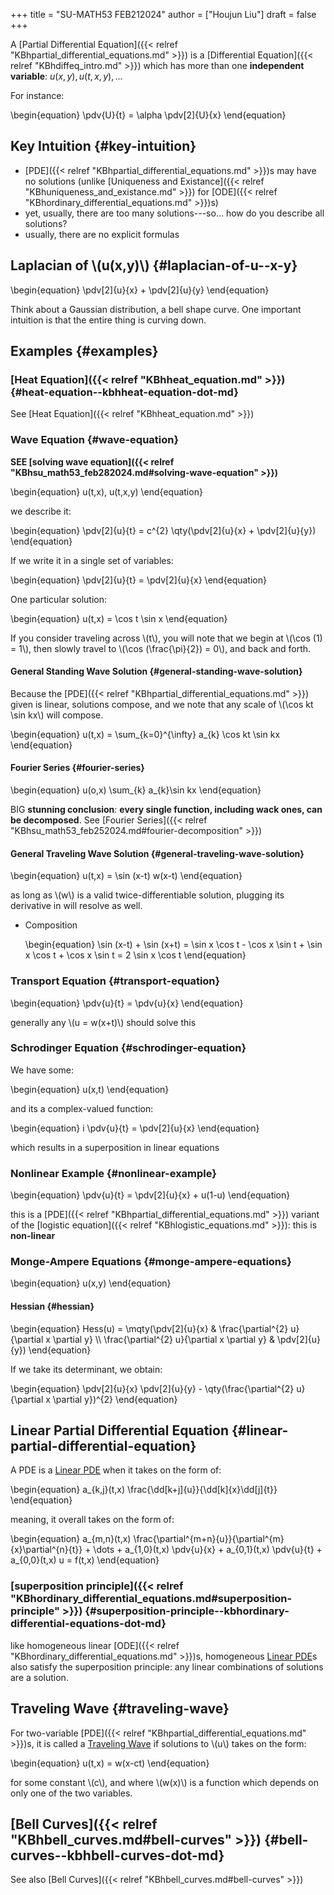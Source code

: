 +++
title = "SU-MATH53 FEB212024"
author = ["Houjun Liu"]
draft = false
+++

A [Partial Differential Equation]({{< relref "KBhpartial_differential_equations.md" >}}) is a [Differential Equation]({{< relref "KBhdiffeq_intro.md" >}}) which has more than one **independent variable**: $u(x,y), u(t,x,y), ...$

For instance:

\begin{equation}
\pdv{U}{t} = \alpha \pdv[2]{U}{x}
\end{equation}


## Key Intuition {#key-intuition}

-   [PDE]({{< relref "KBhpartial_differential_equations.md" >}})s may have no solutions (unlike [Uniqueness and Existance]({{< relref "KBhuniqueness_and_existance.md" >}}) for [ODE]({{< relref "KBhordinary_differential_equations.md" >}})s)
-   yet, usually, there are too many solutions---so... how do you describe all solutions?
-   usually, there are no explicit formulas


## Laplacian of \\(u(x,y)\\) {#laplacian-of-u--x-y}

\begin{equation}
\pdv[2]{u}{x} + \pdv[2]{u}{y}
\end{equation}

Think about a Gaussian distribution, a bell shape curve. One important intuition is that the entire thing is curving down.


## Examples {#examples}


### [Heat Equation]({{< relref "KBhheat_equation.md" >}}) {#heat-equation--kbhheat-equation-dot-md}

See [Heat Equation]({{< relref "KBhheat_equation.md" >}})


### Wave Equation {#wave-equation}

**SEE [solving wave equation]({{< relref "KBhsu_math53_feb282024.md#solving-wave-equation" >}})**

\begin{equation}
u(t,x), u(t,x,y)
\end{equation}

we describe it:

\begin{equation}
\pdv[2]{u}{t} = c^{2} \qty(\pdv[2]{u}{x} + \pdv[2]{u}{y})
\end{equation}

If we write it in a single set of variables:

\begin{equation}
\pdv[2]{u}{t} = \pdv[2]{u}{x}
\end{equation}

One particular solution:

\begin{equation}
u(t,x) = \cos t \sin x
\end{equation}

If you consider traveling across \\(t\\), you will note that we begin at \\(\cos (1) = 1\\), then slowly travel to \\(\cos (\frac{\pi}{2}) = 0\\), and back and forth.


#### General Standing Wave Solution {#general-standing-wave-solution}

Because the [PDE]({{< relref "KBhpartial_differential_equations.md" >}}) given is linear, solutions compose, and we note that any scale of \\(\cos kt \sin kx\\) will compose.

\begin{equation}
u(t,x) = \sum\_{k=0}^{\infty} a\_{k} \cos kt \sin kx
\end{equation}


#### Fourier Series {#fourier-series}

\begin{equation}
u(o,x) \sum\_{k} a\_{k}\sin kx
\end{equation}

BIG **stunning conclusion**: **every single function, including wack ones, can be decomposed**. See [Fourier Series]({{< relref "KBhsu_math53_feb252024.md#fourier-decomposition" >}})


#### General Traveling Wave Solution {#general-traveling-wave-solution}

\begin{equation}
u(t,x) = \sin (x-t) w(x-t)
\end{equation}

as long as \\(w\\) is a valid twice-differentiable solution, plugging its derivative in will resolve as well.

<!--list-separator-->

-  Composition

    \begin{equation}
    \sin (x-t) + \sin (x+t) = \sin x \cos t - \cos x \sin t + \sin x \cos t + \cos x \sin t = 2 \sin x \cos t
    \end{equation}


### Transport Equation {#transport-equation}

\begin{equation}
\pdv{u}{t} = \pdv{u}{x}
\end{equation}

generally any \\(u = w(x+t)\\) should solve this


### Schrodinger Equation {#schrodinger-equation}

We have some:

\begin{equation}
u(x,t)
\end{equation}

and its a complex-valued function:

\begin{equation}
i \pdv{u}{t} = \pdv[2]{u}{x}
\end{equation}

which results in a superposition in linear equations


### Nonlinear Example {#nonlinear-example}

\begin{equation}
\pdv{u}{t} = \pdv[2]{u}{x} + u(1-u)
\end{equation}

this is a [PDE]({{< relref "KBhpartial_differential_equations.md" >}}) variant of the [logistic equation]({{< relref "KBhlogistic_equations.md" >}}): this is **non-linear**


### Monge-Ampere Equations {#monge-ampere-equations}

\begin{equation}
u(x,y)
\end{equation}


#### Hessian {#hessian}

\begin{equation}
Hess(u) = \mqty(\pdv[2]{u}{x} & \frac{\partial^{2} u}{\partial x \partial y}  \\\ \frac{\partial^{2} u}{\partial x \partial y} & \pdv[2]{u}{y})
\end{equation}

If we take its determinant, we obtain:

\begin{equation}
\pdv[2]{u}{x} \pdv[2]{u}{y} - \qty(\frac{\partial^{2} u}{\partial x \partial y})^{2}
\end{equation}


## Linear Partial Differential Equation {#linear-partial-differential-equation}

A PDE is a [Linear PDE](#linear-partial-differential-equation) when it takes on the form of:

\begin{equation}
a\_{k,j}(t,x) \frac{\dd[k+j]{u}}{\dd[k]{x}\dd[j]{t}}
\end{equation}

meaning, it overall takes on the form of:

\begin{equation}
a\_{m,n}(t,x) \frac{\partial^{m+n}{u}}{\partial^{m}{x}\partial^{n}{t}} + \dots + a\_{1,0}(t,x) \pdv{u}{x} + a\_{0,1}(t,x) \pdv{u}{t} + a\_{0,0}(t,x) u = f(t,x)
\end{equation}


### [superposition principle]({{< relref "KBhordinary_differential_equations.md#superposition-principle" >}}) {#superposition-principle--kbhordinary-differential-equations-dot-md}

like homogeneous linear [ODE]({{< relref "KBhordinary_differential_equations.md" >}})s, homogeneous [Linear PDE](#linear-partial-differential-equation)s also satisfy the superposition principle: any linear combinations of solutions are a solution.


## Traveling Wave {#traveling-wave}

For two-variable [PDE]({{< relref "KBhpartial_differential_equations.md" >}})s, it is called a [Traveling Wave](#traveling-wave) if solutions to \\(u\\) takes on the form:

\begin{equation}
u(t,x) = w(x-ct)
\end{equation}

for some constant \\(c\\), and where \\(w(x)\\) is a function which depends on only one of the two variables.


## [Bell Curves]({{< relref "KBhbell_curves.md#bell-curves" >}}) {#bell-curves--kbhbell-curves-dot-md}

See also [Bell Curves]({{< relref "KBhbell_curves.md#bell-curves" >}})
